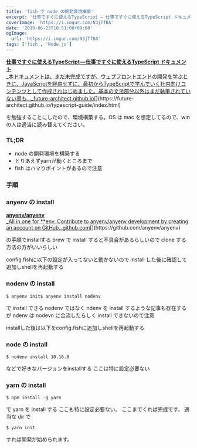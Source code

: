 ```yaml
---
title: 'fish で node の開発環境構築'
excerpt: '仕事ですぐに使えるTypeScript — 仕事ですぐに使えるTypeScript ドキュメント を勉強することにしたので、環境構築する。OS は mac を想定してるので、win の人は適当に読み替えてください。'
coverImage: 'https://i.imgur.com/N3jTfBA'
date: '2019-06-23T10:51:00+09:00'
ogImage:
  url: 'https://i.imgur.com/N3jTfBA'
tags: ['fish', 'Node.js']
---
```


[**仕事ですぐに使えるTypeScript — 仕事ですぐに使えるTypeScript ドキュメント**  
_本ドキュメントは、まだ未完成ですが、ウェブフロントエンドの開発を学ぶときに、JavaScriptを経由せずに、最初からTypeScriptで学んでいく社内向けコンテンツとして作成されはじめました。基本の文法部分以外はまだ執筆されていない章も…_future-architect.github.io](https://future-architect.github.io/typescript-guide/index.html "https://future-architect.github.io/typescript-guide/index.html")[](https://future-architect.github.io/typescript-guide/index.html)

を勉強することにしたので、環境構築する。OS は mac を想定してるので、win の人は適当に読み替えてください。

### TL;DR

*   node の開発環境を構築する
*   とりあえずyarnが動くところまで
*   fish はハマりポイントがあるので注意

### 手順

### anyenv の install

[**anyenv/anyenv**  
_All in one for \*\*env. Contribute to anyenv/anyenv development by creating an account on GitHub._github.com](https://github.com/anyenv/anyenv "https://github.com/anyenv/anyenv")[](https://github.com/anyenv/anyenv)

の手順でinstallする brew で install すると不具合があるらしいので clone する方法の方がいいらしい

config.fishに以下の設定が入ってないと動かないので install した後に確認して追加しshellを再起動する

### nodenv の install

```
$ anyenv init$ anyenv install nodenv
```

で install できる nodenv ではなく ndenv を install するような記事も存在するが ndenv は nodevn に合流したらしく install できないので注意

installした後は以下をconfig.fishに追加しshellを再起動する

### node の install

```
$ nodenv install 10.16.0
```

などで好きなバージョンをinstallする ここは特に設定必要ない

### yarn の install

```
$ npm install -g yarn
```

で yarn を install する ここも特に設定必要ない。 ここまでくれば完成です。 適当な dir で

```
$ yarn init
```

すれば開発が始められます。
